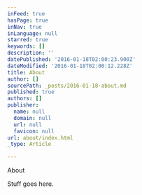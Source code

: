 ```yaml
---
inFeed: true
hasPage: true
inNav: true
inLanguage: null
starred: true
keywords: []
description: ''
datePublished: '2016-01-18T02:00:23.900Z'
dateModified: '2016-01-18T02:00:12.228Z'
title: About
author: []
sourcePath: _posts/2016-01-18-about.md
published: true
authors: []
publisher:
  name: null
  domain: null
  url: null
  favicon: null
url: about/index.html
_type: Article

---
```

About

Stuff goes here.